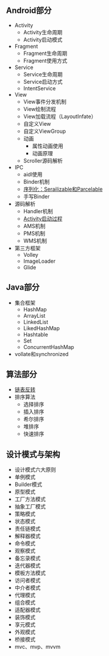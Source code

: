 Android部分
-------
* Activity
  * Activity生命周期
  * Activity启动模式
* Fragment
  * Fragment生命周期
  * Fragment使用方式
* Service
  * Service生命周期 
  * Service启动方式
  * IntentService
* View
  * View事件分发机制
  * View绘制流程
  * View加载流程（LayoutInfate）
  * 自定义View
  * 自定义ViewGroup
  * 动画
    * 属性动画使用
    * 动画原理
  * Scroller源码解析
* IPC
  * aidl使用
  * Binder机制
  * [序列化：Serailizable和Parcelable](http://www.jianshu.com/p/51f560de0df3)
  * 手写Binder
* 源码解析
  * Handler机制
  * [Activity启动过程](http://lruheng.com/2017/03/24/%E4%B8%80%E4%B8%AAAPP%E4%BB%8E%E5%90%AF%E5%8A%A8%E5%88%B0%E4%B8%BB%E9%A1%B5%E9%9D%A2%E6%98%BE%E7%A4%BA%E7%BB%8F%E5%8E%86%E4%BA%86%E5%93%AA%E4%BA%9B%E8%BF%87%E7%A8%8B%EF%BC%9F/)
  * AMS机制
  * PMS机制
  * WMS机制
* 第三方框架
  * Volley
  * ImageLoader
  * Glide


Java部分
-------
* 集合框架
  * HashMap
  * ArrayList
  * LinkedList
  * LikedHashMap
  * Hashtable
  * Set
  * ConcurrentHashMap
* vollate和synchronized

算法部分
-------
* [链表反转](http://www.jianshu.com/p/b2e595a518af)
* 排序算法
  * 选择排序
  * 插入排序
  * 希尔排序
  * 堆排序
  * 快速排序

设计模式与架构
-------
* 设计模式六大原则
* 单例模式
* Builder模式
* 原型模式
* 工厂方法模式
* 抽象工厂模式
* 策略模式
* 状态模式
* 责任链模式
* 解释器模式
* 命令模式
* 观察模式
* 备忘录模式
* 迭代器模式
* 模板方法模式
* 访问者模式
* 中介者模式
* 代理模式
* 组合模式
* 适配器模式
* 装饰模式
* 享元模式
* 外观模式
* 桥接模式
* mvc、mvp、mvvm
